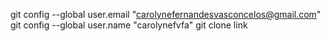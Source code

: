 git config --global user.email "carolynefernandesvasconcelos@gmail.com"
git config --global user.name "carolynefvfa"
git clone link